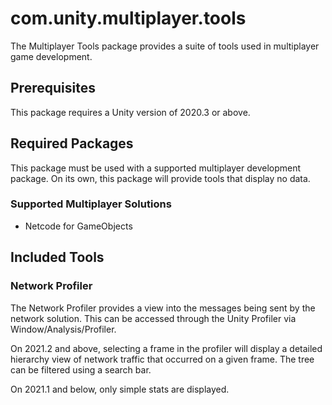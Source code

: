 # com.unity.multiplayer.tools

The Multiplayer Tools package provides a suite of tools used in multiplayer game development. 

## Prerequisites

This package requires a Unity version of 2020.3 or above.

## Required Packages

This package must be used with a supported multiplayer development package. On its own, this package will provide tools that display no data.

### Supported Multiplayer Solutions

- Netcode for GameObjects

## Included Tools

### Network Profiler

The Network Profiler provides a view into the messages being sent by the network solution. This can be accessed through the Unity Profiler via Window/Analysis/Profiler.

On 2021.2 and above, selecting a frame in the profiler will display a detailed hierarchy view of network traffic that occurred on a given frame. The tree can be filtered using a search bar.

On 2021.1 and below, only simple stats are displayed.